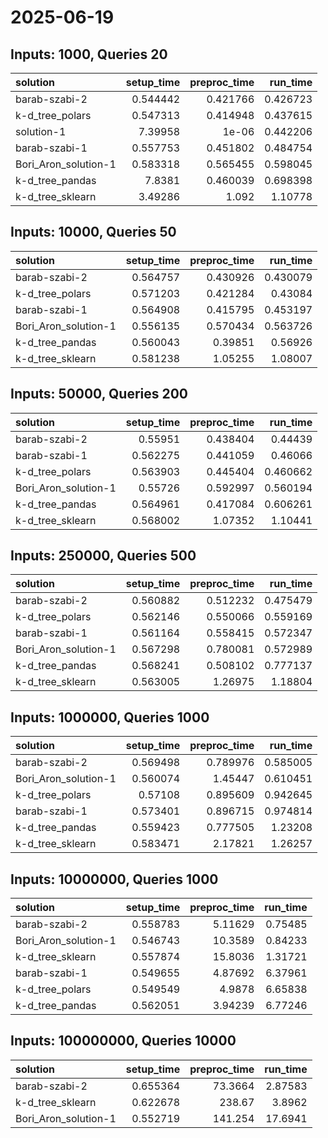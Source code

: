 # 2025-06-19

## Inputs: 1000, Queries 20

| solution             |   setup_time |   preproc_time |   run_time |
|:---------------------|-------------:|---------------:|-----------:|
| barab-szabi-2        |     0.544442 |       0.421766 |   0.426723 |
| k-d_tree_polars      |     0.547313 |       0.414948 |   0.437615 |
| solution-1           |     7.39958  |       1e-06    |   0.442206 |
| barab-szabi-1        |     0.557753 |       0.451802 |   0.484754 |
| Bori_Aron_solution-1 |     0.583318 |       0.565455 |   0.598045 |
| k-d_tree_pandas      |     7.8381   |       0.460039 |   0.698398 |
| k-d_tree_sklearn     |     3.49286  |       1.092    |   1.10778  |

## Inputs: 10000, Queries 50

| solution             |   setup_time |   preproc_time |   run_time |
|:---------------------|-------------:|---------------:|-----------:|
| barab-szabi-2        |     0.564757 |       0.430926 |   0.430079 |
| k-d_tree_polars      |     0.571203 |       0.421284 |   0.43084  |
| barab-szabi-1        |     0.564908 |       0.415795 |   0.453197 |
| Bori_Aron_solution-1 |     0.556135 |       0.570434 |   0.563726 |
| k-d_tree_pandas      |     0.560043 |       0.39851  |   0.56926  |
| k-d_tree_sklearn     |     0.581238 |       1.05255  |   1.08007  |

## Inputs: 50000, Queries 200

| solution             |   setup_time |   preproc_time |   run_time |
|:---------------------|-------------:|---------------:|-----------:|
| barab-szabi-2        |     0.55951  |       0.438404 |   0.44439  |
| barab-szabi-1        |     0.562275 |       0.441059 |   0.46066  |
| k-d_tree_polars      |     0.563903 |       0.445404 |   0.460662 |
| Bori_Aron_solution-1 |     0.55726  |       0.592997 |   0.560194 |
| k-d_tree_pandas      |     0.564961 |       0.417084 |   0.606261 |
| k-d_tree_sklearn     |     0.568002 |       1.07352  |   1.10441  |

## Inputs: 250000, Queries 500

| solution             |   setup_time |   preproc_time |   run_time |
|:---------------------|-------------:|---------------:|-----------:|
| barab-szabi-2        |     0.560882 |       0.512232 |   0.475479 |
| k-d_tree_polars      |     0.562146 |       0.550066 |   0.559169 |
| barab-szabi-1        |     0.561164 |       0.558415 |   0.572347 |
| Bori_Aron_solution-1 |     0.567298 |       0.780081 |   0.572989 |
| k-d_tree_pandas      |     0.568241 |       0.508102 |   0.777137 |
| k-d_tree_sklearn     |     0.563005 |       1.26975  |   1.18804  |

## Inputs: 1000000, Queries 1000

| solution             |   setup_time |   preproc_time |   run_time |
|:---------------------|-------------:|---------------:|-----------:|
| barab-szabi-2        |     0.569498 |       0.789976 |   0.585005 |
| Bori_Aron_solution-1 |     0.560074 |       1.45447  |   0.610451 |
| k-d_tree_polars      |     0.57108  |       0.895609 |   0.942645 |
| barab-szabi-1        |     0.573401 |       0.896715 |   0.974814 |
| k-d_tree_pandas      |     0.559423 |       0.777505 |   1.23208  |
| k-d_tree_sklearn     |     0.583471 |       2.17821  |   1.26257  |

## Inputs: 10000000, Queries 1000

| solution             |   setup_time |   preproc_time |   run_time |
|:---------------------|-------------:|---------------:|-----------:|
| barab-szabi-2        |     0.558783 |        5.11629 |    0.75485 |
| Bori_Aron_solution-1 |     0.546743 |       10.3589  |    0.84233 |
| k-d_tree_sklearn     |     0.557874 |       15.8036  |    1.31721 |
| barab-szabi-1        |     0.549655 |        4.87692 |    6.37961 |
| k-d_tree_polars      |     0.549549 |        4.9878  |    6.65838 |
| k-d_tree_pandas      |     0.562051 |        3.94239 |    6.77246 |

## Inputs: 100000000, Queries 10000

| solution             |   setup_time |   preproc_time |   run_time |
|:---------------------|-------------:|---------------:|-----------:|
| barab-szabi-2        |     0.655364 |        73.3664 |    2.87583 |
| k-d_tree_sklearn     |     0.622678 |       238.67   |    3.8962  |
| Bori_Aron_solution-1 |     0.552719 |       141.254  |   17.6941  |